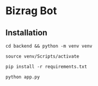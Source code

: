# Bizrag Bot

## Installation

```
cd backend && python -m venv venv
```
```
source venv/Scripts/activate
```
```
pip install -r requirements.txt
```
```
python app.py
```

